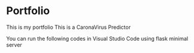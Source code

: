 # Portfolio
This is my portfolio
This is  a CaronaVirus Predictor

You can run the following codes in Visual Studio Code using flask minimal server
